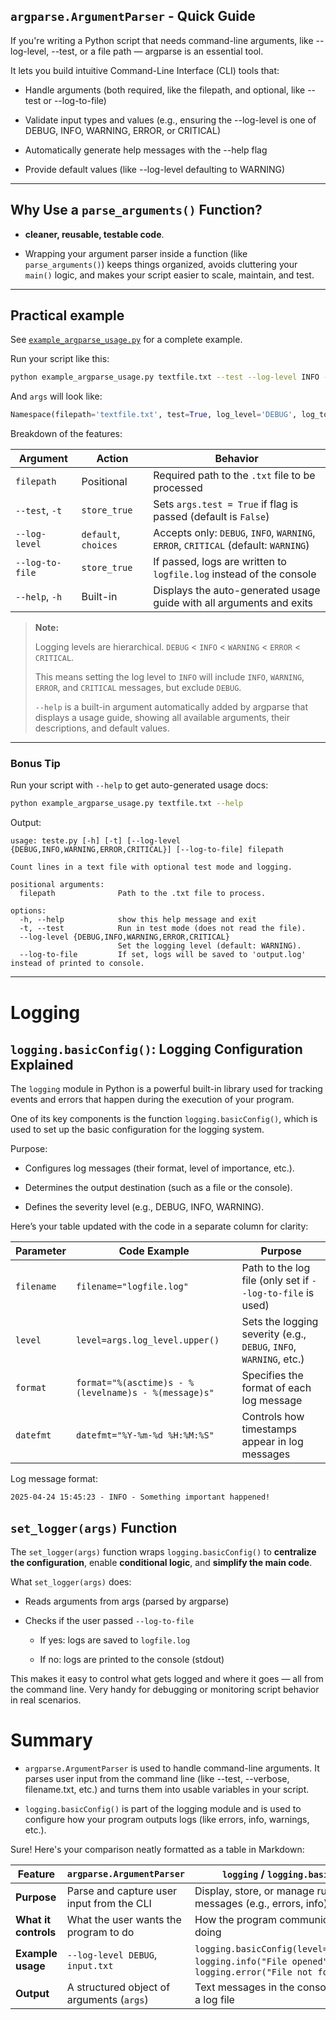 ## `argparse.ArgumentParser` - Quick Guide

If you're writing a Python script that needs command-line arguments, like --log-level, --test, or a file path — argparse is an essential tool.

It lets you build intuitive Command-Line Interface (CLI) tools that:

   - Handle arguments (both required, like the filepath, and optional, like --test or --log-to-file)

   - Validate input types and values (e.g., ensuring the --log-level is one of DEBUG, INFO, WARNING, ERROR, or CRITICAL)

   - Automatically generate help messages with the --help flag

   - Provide default values (like --log-level defaulting to WARNING)

---

## Why Use a `parse_arguments()` Function?

- **cleaner, reusable, testable code**.

- Wrapping your argument parser inside a function (like `parse_arguments()`) keeps things organized, avoids cluttering your `main()` logic, and makes your script easier to scale, maintain, and test.

---

## Practical example

See [`example_argparse_usage.py`](./example_argparse_usage.py) for a complete example.

Run your script like this:

```bash
python example_argparse_usage.py textfile.txt --test --log-level INFO --log-to-file

```

And `args` will look like:

```python
Namespace(filepath='textfile.txt', test=True, log_level='DEBUG', log_to_file=True)
```

Breakdown of the features:

| Argument           | Action              | Behavior                                                                 |
|--------------------|---------------------|--------------------------------------------------------------------------|
| `filepath`         | Positional          | Required path to the `.txt` file to be processed                         |
| `--test`, `-t`     | `store_true`        | Sets `args.test = True` if flag is passed (default is `False`)          |
| `--log-level`      | `default`, `choices`| Accepts only: `DEBUG`, `INFO`, `WARNING`, `ERROR`, `CRITICAL` (default: `WARNING`) |
| `--log-to-file`    | `store_true`        | If passed, logs are written to `logfile.log` instead of the console      |
| `--help`, `-h`     | Built-in            | Displays the auto-generated usage guide with all arguments and exits     |

> **Note:**
> 
> Logging levels are hierarchical. `DEBUG` < `INFO` < `WARNING` < `ERROR` < `CRITICAL`.
> 
> This means setting the log level to `INFO` will include `INFO`, `WARNING`, `ERROR`, and `CRITICAL` messages, but exclude `DEBUG`.
> 
> `--help` is a built-in argument automatically added by argparse that displays a usage guide, showing all available arguments, their descriptions, and default values.

---

### Bonus Tip

Run your script with `--help` to get auto-generated usage docs:

```bash
python example_argparse_usage.py textfile.txt --help
```

Output:

```
usage: teste.py [-h] [-t] [--log-level {DEBUG,INFO,WARNING,ERROR,CRITICAL}] [--log-to-file] filepath

Count lines in a text file with optional test mode and logging.

positional arguments:
  filepath              Path to the .txt file to process.

options:
  -h, --help            show this help message and exit
  -t, --test            Run in test mode (does not read the file).
  --log-level {DEBUG,INFO,WARNING,ERROR,CRITICAL}
                        Set the logging level (default: WARNING).
  --log-to-file         If set, logs will be saved to 'output.log' instead of printed to console.
```

---

# Logging

## `logging.basicConfig()`: Logging Configuration Explained

The `logging` module in Python is a powerful built-in library used for tracking events and errors that happen during the execution of your program. 

One of its key components is the function `logging.basicConfig()`, which is used to set up the basic configuration for the logging system. 

Purpose:

 - Configures log messages (their format, level of importance, etc.).

 - Determines the output destination (such as a file or the console).

 - Defines the severity level (e.g., DEBUG, INFO, WARNING).

Here’s your table updated with the code in a separate column for clarity:

| Parameter   | Code Example                                      | Purpose                                                                 |
|-------------|---------------------------------------------------|-------------------------------------------------------------------------|
| `filename`  | `filename="logfile.log"`                          | Path to the log file (only set if `--log-to-file` is used)              |
| `level`     | `level=args.log_level.upper()`                    | Sets the logging severity (e.g., `DEBUG`, `INFO`, `WARNING`, etc.)      |
| `format`    | `format="%(asctime)s - %(levelname)s - %(message)s"` | Specifies the format of each log message                                |
| `datefmt`   | `datefmt="%Y-%m-%d %H:%M:%S"`                     | Controls how timestamps appear in log messages                          |

Log message format:
```text
2025-04-24 15:45:23 - INFO - Something important happened!
```
    
## `set_logger(args)` Function
The `set_logger(args)` function wraps `logging.basicConfig()` to **centralize the configuration**, enable **conditional logic**, and **simplify the main code**.

   What `set_logger(args)` does:
   - Reads arguments from args (parsed by argparse)

   - Checks if the user passed `--log-to-file`

        - If yes: logs are saved to `logfile.log`

        - If no: logs are printed to the console (stdout)


This makes it easy to control what gets logged and where it goes — all from the command line. Very handy for debugging or monitoring script behavior in real scenarios.

# Summary
- `argparse.ArgumentParser` is used to handle command-line arguments. It parses user input from the command line (like --test, --verbose, filename.txt, etc.) and turns them into usable variables in your script.

- `logging.basicConfig()` is part of the logging module and is used to configure how your program outputs logs (like errors, info, warnings, etc.).

Sure! Here's your comparison neatly formatted as a table in Markdown:


| **Feature**         | **`argparse.ArgumentParser`**                             | **`logging` / `logging.basicConfig()`**                           |   
|---------------------|------------------------------------------------------------|--------------------------------------------------------------------|
| **Purpose**         | Parse and capture user input from the CLI                  | Display, store, or manage runtime messages (e.g., errors, info) |    
| **What it controls**| What the user wants the program to do                      | How the program communicates what it’s doing                    |    
| **Example usage**   | `--log-level DEBUG`, `input.txt`                           | `logging.basicConfig(level=logging.DEBUG)`, `logging.info("File opened")`, `logging.error("File not found")` |
| **Output**          | A structured object of arguments (`args`)                  | Text messages in the console or written to a log file            |


